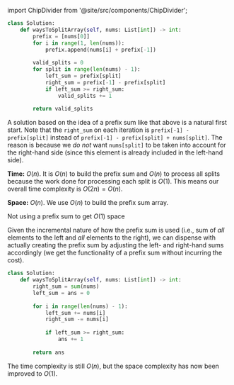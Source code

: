 import ChipDivider from '@site/src/components/ChipDivider';

```python
class Solution:
    def waysToSplitArray(self, nums: List[int]) -> int:
        prefix = [nums[0]]
        for i in range(1, len(nums)):
            prefix.append(nums[i] + prefix[-1])
        
        valid_splits = 0
        for split in range(len(nums) - 1):
            left_sum = prefix[split]
            right_sum = prefix[-1] - prefix[split]
            if left_sum >= right_sum:
                valid_splits += 1
                
        return valid_splits
```

A solution based on the idea of a prefix sum like that above is a natural first start. Note that the `right_sum` on each iteration is `prefix[-1] - prefix[split]` instead of `prefix[-1] - prefix[split] + nums[split]`. The reason is because we *do not* want `nums[split]` to be taken into account for the right-hand side (since this element is already included in the left-hand side).

**Time:** $O(n)$. It is $O(n)$ to build the prefix sum and $O(n)$ to process all splits because the work done for processing each split is $O(1)$. This means our overall time complexity is $O(2n) = O(n)$.

**Space:** $O(n)$. We use $O(n)$ to build the prefix sum array.

<ChipDivider>Not using a prefix sum to get $O(1)$ space</ChipDivider> 

Given the incremental nature of how the prefix sum is used (i.e., sum of *all* elements to the left and *all* elements to the right), we can dispense with actually creating the prefix sum by adjusting the left- and right-hand sums accordingly (we get the functionality of a prefix sum without incurring the cost). 

```python
class Solution:
    def waysToSplitArray(self, nums: List[int]) -> int:
        right_sum = sum(nums)
        left_sum = ans = 0
        
        for i in range(len(nums) - 1):
            left_sum += nums[i]
            right_sum -= nums[i]
            
            if left_sum >= right_sum:
                ans += 1
                
        return ans
```

The time complexity is still $O(n)$, but the space complexity has now been improved to $O(1)$.